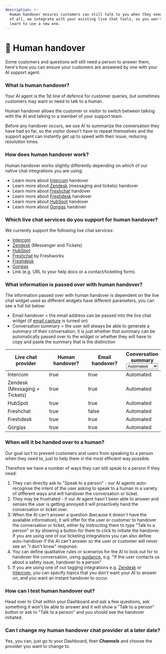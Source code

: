 ```yaml
---
description: >-
  Human handover ensures customers can still talk to you when they need to. Best
  of all, we integrate with your existing live chat tools, so you won't have to
  learn to use a new one.
---
```


# 🤝 Human handover

Some customers and questions will still need a person to answer them, here's how you can ensure your customers are answered by one with your AI support agent.

### What is human handover?

Your AI agent is the 1st line of defence for customer queries, but sometimes customers may want or need to talk to a human.&#x20;

Human handover allows the customer or visitor to switch between talking with the AI and talking to a member of your support team.

Before any handover occurs, we use AI to summarize the conversation they have had so far, so the visitor doesn't have to repeat themselves and the support agent can instantly get up to speed with their issue, reducing resolution times.

### How does human handover work?

Human handover works slightly differently depending on which of our native chat integrations you are using:

* Learn more about [Intercom](channels/intercom/#how-does-human-handover-work-when-using-the-intercom-messenger-integration) handover
* Learn more about [Zendesk](channels/zendesk/) (messaging and tickets) handover
* Learn more about [Freshchat](channels/freshchat.md) handover
* Learn more about [Freshdesk](channels/freshdesk.md) handover
* Learn more about [HubSpot](channels/hubspot/) handover&#x20;
* Learn more about [Gorgias](channels/gorgias.md#how-does-human-handover-work-when-using-the-gorgias-integration-for-email-tickets) handover

### Which live chat services do you support for human handover?

We currently support the following live chat services:

* [Intercom](channels/intercom/)
* [Zendesk](channels/zendesk/) (Messenger and Tickets)
* [HubSpot](channels/hubspot/)
* [Freshchat](channels/freshchat.md) by Freshworks
* [Freshdesk](channels/freshdesk.md)
* [Gorgias](channels/gorgias.md)
* Link (e.g. URL to your help docs or a contact/ticketing form).

### What information is passed over with human handover?

The information passed over with human handover is dependent on the live chat widget used as different widgets have different parameters, you can see a full list below:

* Email handover = the email address can be passed into the live chat widget (if [email capture](lead-email-capture.md) is turned on)
* Conversation summary = the user will always be able to generate a summary of their conversation, it is just whether that summary can be automatically passed over to the widget or whether they will have to copy and paste the summary that is the distinction

<table><thead><tr><th width="188">Live chat provider</th><th width="174" data-type="checkbox">Human handover?</th><th width="161" data-type="checkbox">Email handover?</th><th>Conversation summary<select><option value="uWs7AgXNcdFm" label="Automated" color="blue"></option><option value="dT1X6MF4tSw9" label="Copy + Paste" color="blue"></option></select></th></tr></thead><tbody><tr><td>Intercom</td><td>true</td><td>true</td><td><span data-option="uWs7AgXNcdFm">Automated</span></td></tr><tr><td>Zendesk (Messaging + Tickets)</td><td>true</td><td>true</td><td><span data-option="uWs7AgXNcdFm">Automated</span></td></tr><tr><td>HubSpot</td><td>true</td><td>true</td><td><span data-option="uWs7AgXNcdFm">Automated</span></td></tr><tr><td>Freshchat</td><td>true</td><td>false</td><td><span data-option="uWs7AgXNcdFm">Automated</span></td></tr><tr><td>Freshdesk</td><td>true</td><td>true</td><td><span data-option="uWs7AgXNcdFm">Automated</span></td></tr><tr><td>Gorgias</td><td>true</td><td>true</td><td><span data-option="uWs7AgXNcdFm">Automated</span></td></tr></tbody></table>

### When will it be handed over to a human?

Our goal isn't to prevent customers and users from speaking to a person when they need to, just to help them in the most efficient way possible.

Therefore we have a number of ways they can still speak to a person if they need:

1. They can directly ask to "Speak to a person" - our AI agents auto-recognise the intent of the user asking to speak to a human in a variety of different ways and will handover the conversation or ticket.
2. They may be frustrated - if our AI agent hasn't been able to answer and senses the user is getting annoyed it will proactively hand the conversation or ticket over.&#x20;
3. When the AI can't answer a question (because it doesn't have the available information), it will offer for the user or customer to handover the conversation or ticket, either by instructing them to type "Talk to a person" or by showing a button for them to click to initiate the handover. If you are using one of our ticketing integrations you can also define auto-handover if the AI can't answer so the user or customer will never see an "I don't know" response.
4. You can define qualitative rules or scenarios for the AI to look out for to handover the conversation, using [guidance](improve/guidance.md#handover-and-escalation), e.g. "If the user contacts us about a safety issue, handover to a person"
5. If you are using one of our tagging integrations e.g. [Zendesk](channels/zendesk/zendesk-tagging-+-sentiment.md) or [Intercom](channels/intercom/intercom-tagging.md), you can specify topics that you don't want your AI to answer on, and you want an instant handover to occur.

### How can I test human handover out?

Head over to Chat within your Dashboard and ask a few questions, ask something it won't be able to answer and it will show a "Talk to a person" button or ask to "Talk to a person" and you should see the handover initiated.

### Can I change my human handover chat provider at a later date?

Yes, you can, just go to your Dashboard, then _**Channels**_ and choose the provider you want to change to.

